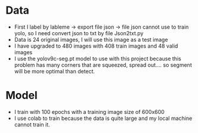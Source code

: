 # Data
* First I label by lableme -> export file json -> file json cannot use to train yolo, so I need convert json to txt by file Json2txt.py
* Data is 24 original images, I will use this image as a test image
* I have upgraded to 480 images with 408 train images and 48 valid images
* I use the yolov9c-seg.pt model to use with this project because this problem has many corners that are squeezed, spread out.... so segment will be more optimal than detect.

# Model

* I train with 100 epochs with a training image size of 600x600
* I use colab to train because the data is quite large and my local machine cannot train it.
